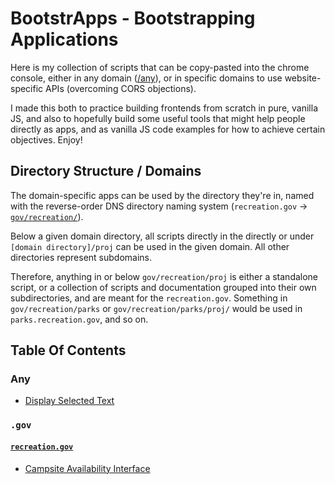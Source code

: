 # BootstrApps - Bootstrapping Applications

Here is my collection of scripts that can be copy-pasted into the chrome console, either in any domain ([/any]()), or in specific domains to use website-specific APIs (overcoming CORS objections).

I made this both to practice building frontends from scratch in pure, vanilla JS, and also to hopefully build some useful tools that might help people directly as apps, and as vanilla JS code examples for how to achieve certain objectives.  Enjoy!

## Directory Structure / Domains
The domain-specific apps can be used by the directory they're in, named with the reverse-order DNS directory naming system (`recreation.gov` -> [`gov/recreation/`]()).

Below a given domain directory, all scripts directly in the directly or under `[domain directory]/proj` can be used in the given domain.  All other directories represent subdomains.

Therefore, anything in or below `gov/recreation/proj` is either a standalone script, or a collection of scripts and documentation grouped into their own subdirectories, and are meant for the `recreation.gov`.  Something in `gov/recreation/parks` or `gov/recreation/parks/proj/` would be used in `parks.recreation.gov`, and so on.

## Table Of Contents
### Any
* [Display Selected Text](/any/displaySelectedText.js)

### `.gov`
#### [`recreation.gov`](https://recreation.gov)
* [Campsite Availability Interface](/gov/recreation/proj/recreationGovAvailability/recreationGovAvailability.js)

